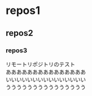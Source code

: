 # repos1
## repos2
### repos3
リモートリポジトリのテスト  
あああああああああああああああ  
いいいいいいいいいいいいいいい  
ううううううううううううううう  
